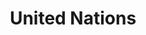 ---
layout: project
tag: grid

title: United Nations
subtitle: 
industry: 
deliverables: 

summary: 

delivery:
    <div class="col--xl4 col--lg6 col--md8">
        
    </div>
    <div class="col--xl4 col--lg6 col--md8">
        
    </div>

testimonial-id: 
testimonial-quote: 
testimonial-name: 
testimonial-job: 
---
